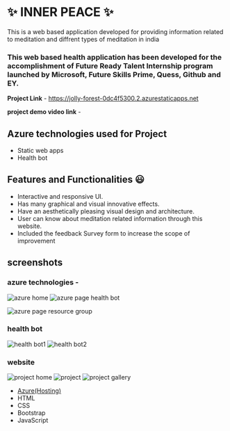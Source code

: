 # ✨  INNER PEACE ✨

This is a web based application developed for providing information related to meditation and diffrent types of meditation  in india

### This web based health application has been developed for the accomplishment of Future Ready Talent Internship program launched by Microsoft, Future Skills Prime, Quess, Github and EY.


**Project Link** - https://jolly-forest-0dc4f5300.2.azurestaticapps.net

**project demo video link** - 

## Azure technologies used for Project

- Static web apps
- Health bot

## Features and Functionalities 😃

- Interactive and responsive UI.
- Has many graphical and visual innovative effects.
- Have an aesthetically pleasing visual design and architecture.
- User can know about meditation related information through this website.
- Included the feedback Survey form to increase the scope of improvement 

## screenshots




### azure technologies -

![azure home](https://user-images.githubusercontent.com/115984065/227836073-4a114030-cdcc-46be-aa43-eec5ebe9fbdd.jpg)
![azure page health bot](https://user-images.githubusercontent.com/115984065/227836266-cf234b0f-d10a-4661-ad6c-3be22f02d4ea.jpg)

![azure page resource group](https://user-images.githubusercontent.com/115984065/227836295-671646a0-7336-4845-a855-2aba91702587.jpg)


### health bot

![health bot1](https://user-images.githubusercontent.com/115984065/227836412-38e02de7-ae30-4e29-a98a-d58d3a7fb6b9.jpg)
![health bot2](https://user-images.githubusercontent.com/115984065/227836429-78e352e4-bdda-489a-802f-9e3da0ac9d1a.jpg)


### website
![project home](https://user-images.githubusercontent.com/115984065/227836521-a5f2c955-dd81-4769-a515-b5d6bc186083.jpg)
![project](https://user-images.githubusercontent.com/115984065/227836542-91644312-ebee-4910-b00e-8ec53110ec3d.jpg)
![project gallery](https://user-images.githubusercontent.com/115984065/227836565-43db7ce8-602a-48ab-94f2-41b6dafd33fe.jpg)









- [Azure(Hosting)](https://azure.microsoft.com/en-in/features/azure-portal/)
- HTML
- CSS
- Bootstrap
- JavaScript
